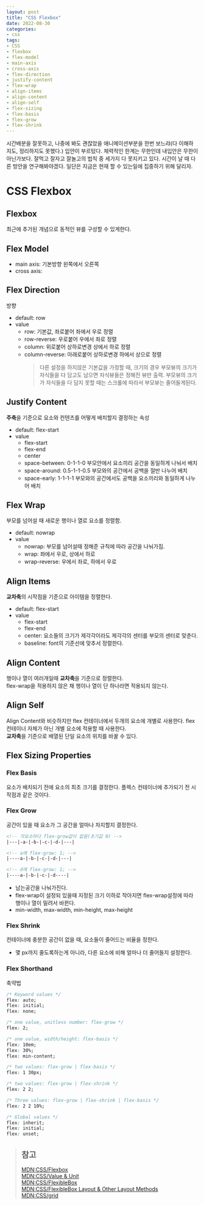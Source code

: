 ```yaml
---
layout: post
title: "CSS Flexbox"
date: 2022-08-30
categories:
- css
tags:
- CSS
- flexbox
- flex-model
- main-axis
- cross-axis
- flex-direction
- justify-content
- flex-wrap
- align-items
- align-content
- align-self
- flex-sizing
- flex-basis
- flex-grow
- flex-shrink
---
```

시간배분을 잘못하고, 나중에 봐도 괜찮았을 애니메이션부분을 한번 보느랴(다 이해하지도, 정리하지도 못했다.) 입안이 부르텄다. 체력적인 한계는 무한인데 내입안은 무한이 아닌가보다. 잘먹고 잘자고 잘놀고의 법칙 중 세가지 다 못지키고 있다. 시간이 날 때 다른 방안을 연구해봐야겠다. 일단은 지금은 현재 할 수 있는일에 집중하기 위해 달리자.

# CSS Flexbox

## Flexbox
최근에 추가된 개념으로 동적인 뷰를 구성할 수 있게한다.

## Flex Model
- main axis: 기본방향 왼쪽에서 오른쪽
- cross axis: 

## Flex Direction
방향
- default: row
- value
  - row: 기본값, 좌로붙어 좌에서 우로 정렬
  - row-reverse: 우로붙어 우에서 좌로 정렬
  - column: 위로붙어 상하로변경 상에서 하로 정렬
  - column-reverse: 아래로붙어 상하로변경 하에서 상으로 정렬
    > 다른 설정을 하지않은 기본값을 가정할 때, 크기의 경우 부모뷰의 크기가 자식들을 다 담고도 남으면 자식뷰들은 정해진 뷰만 출력. 부모뷰의 크기가 자식들을 다 담지 못할 때는 스크롤에 따라서 부모뷰는 줄어들게된다.

## Justify Content
**주축**을 기준으로 요소와 컨텐츠를 어떻게 배치할지 결정하는 속성
- default: flex-start
- value
  - flex-start
  - flex-end
  - center
  - space-between: 0-1-1-0 부모안에서 요소끼리 공간을 동일하게 나눠서 배치
  - space-around: 0.5-1-1-0.5 부모와의 공간에서 공백을 절반 나누어 배치
  - space-early: 1-1-1-1 부모와의 공간에서도 공백을 요소끼리와 동일하게 나누어 배치

## Flex Wrap
부모를 넘어설 때 새로운 행이나 열로 요소를 정렬함.
- default: nowrap
- value
  - nowrap: 부모를 넘어설때 정해준 규칙에 따라 공간을 나눠가짐.
  - wrap: 좌에서 우로, 상에서 하로
  - wrap-reverse: 우에서 좌로, 하에서 우로

## Align Items
**교차축**의 시작점을 기준으로 아이템을 정렬한다.
- default: flex-start
- value
  - flex-start
  - flex-end
  - center: 요소들의 크기가 제각각이라도 제각각의 센터를 부모의 센터로 맞춘다.
  - baseline: font의 기준선에 맞추서 정렬한다.

## Align Content
행이나 열이 여러개일때 **교차축**을 기준으로 정렬한다.  
flex-wrap을 적용하지 않은 채 행이나 열이 단 하나라면 적용되지 않는다.

## Align Self
Align Content와 비슷하지만 flex 컨테이너에서 두개의 요소에 개별로 사용한다. flex 컨테이너 자체가 아닌 개별 요소에 적용할 때 사용한다.   
**교차축**을 기준으로 배열된 단일 요소의 위치를 바꿀 수 있다.

## Flex Sizing Properties

### Flex Basis
요소가 배치되기 전에 요소의 최초 크기를 결정한다. 플렉스 컨테이너에 추가되기 전 시작점과 같은 것이다.

### Flex Grow
공간이 있을 때 요소가 그 공간을 얼마나 차지할지 결정한다.
```html
<!-- 각요소마다 flex-grow값이 없음(초기값 0) -->
|---|-a-|-b-|-c-|-d-|---|

<!-- a에 flex-grow: 1; -->
|----a-|-b-|-c-|-d-|---|

<!-- d에 flex-grow: 1; -->
|----a-|-b-|-c-|-d----|
```
- 남는공간을 나눠가진다.   
- flex-wrap이 설정되 있을때 지정된 크기 이하로 작아지면 flex-wrap설정에 따라 행이나 열이 밀려서 바뀐다.
- min-width, max-width, min-height, max-height

### Flex Shrink
컨테이너에 충분한 공간이 없을 때, 요소들이 줄어드는 비율을 정한다.
- 몇 px까지 줄도록하는게 아니라, 다른 요소에 비해 얼마나 더 줄어들지 설정한다.

### Flex Shorthand
축약법
```css
/* Keyword values */
flex: auto;
flex: initial;
flex: none;

/* one value, unitless number: flex-grow */
flex: 2;

/* one value, width/height: flex-basis */
flex: 10em;
flex: 30%;
flex: min-content;

/* two values: flex-grow | flex-basis */
flex: 1 30px;

/* two values: flex-grow | flex-shrink */
flex: 2 2;

/* Three values: flex-grow | flex-shrink | flex-basis */
flex: 2 2 10%;

/* Global values */
flex: inherit;
flex: initial;
flex: unset;
```
> ## 참고
> [MDN:CSS/Flexbox](https://developer.mozilla.org/ko/docs/Learn/CSS/CSS_layout/Flexbox)   
> [MDN:CSS/Value & Unit](https://developer.mozilla.org/ko/docs/Web/CSS/CSS_Values_and_Units)   
> [MDN:CSS/FlexibleBox](https://developer.mozilla.org/ko/docs/Web/CSS/CSS_Flexible_Box_Layout/Basic_Concepts_of_Flexbox)   
> [MDN:CSS/FlexibleBox Layout & Other Layout Methods](https://developer.mozilla.org/en-US/docs/Web/CSS/CSS_Flexible_Box_Layout/Relationship_of_Flexbox_to_Other_Layout_Methods)   
> [MDN:CSS/grid](https://developer.mozilla.org/ko/docs/Web/CSS/grid)